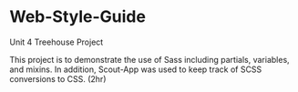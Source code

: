 # Web-Style-Guide
 Unit 4 Treehouse Project

 This project is to demonstrate the use of Sass including partials, variables, and mixins. 
 In addition, Scout-App was used to keep track of SCSS conversions to CSS. 
 (2hr)
